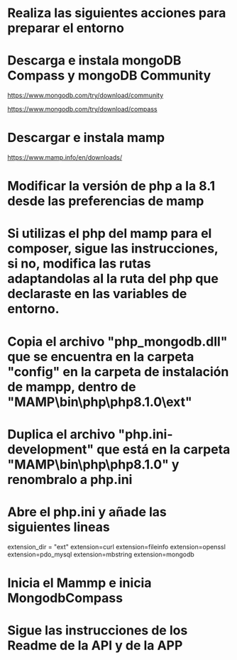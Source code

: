 # Realiza las siguientes acciones para preparar el entorno


# Descarga e instala mongoDB Compass y mongoDB Community

https://www.mongodb.com/try/download/community

https://www.mongodb.com/try/download/compass


# Descargar e instala mamp

https://www.mamp.info/en/downloads/

# Modificar la versión de php a la 8.1 desde las preferencias de mamp

# Si utilizas el php del mamp para el composer, sigue las instrucciones, si no, modifica las rutas adaptandolas al la ruta del php que declaraste en las variables de entorno.

# Copia el archivo "php_mongodb.dll" que se encuentra en la carpeta "config" en la carpeta de instalación de mampp, dentro de "MAMP\bin\php\php8.1.0\ext"

# Duplica el archivo "php.ini-development" que está en la carpeta "MAMP\bin\php\php8.1.0" y renombralo a php.ini

# Abre el php.ini y añade las siguientes lineas
extension_dir = "ext"
extension=curl
extension=fileinfo
extension=openssl
extension=pdo_mysql
extension=mbstring
extension=mongodb


# Inicia el Mammp e inicia MongodbCompass


# Sigue las instrucciones de los Readme de la API y de la APP


